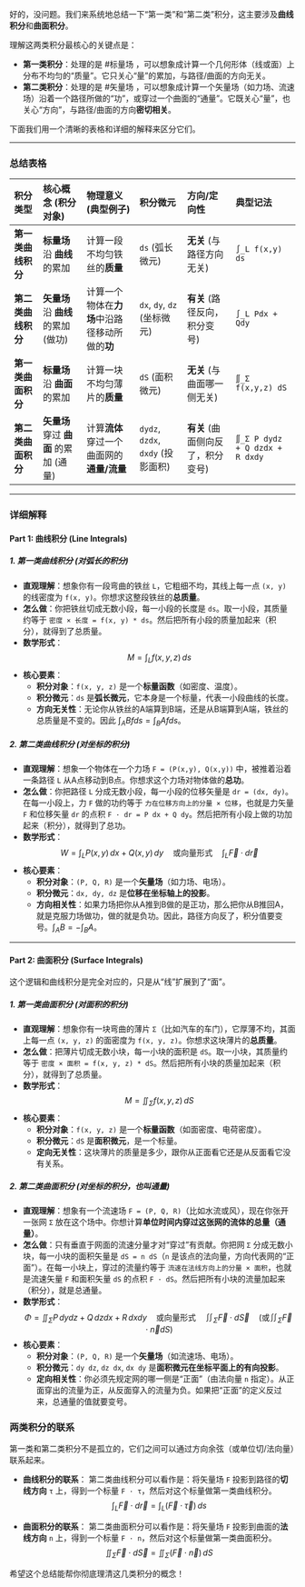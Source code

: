 好的，没问题。我们来系统地总结一下“第一类”和“第二类”积分，这主要涉及**曲线积分**和**曲面积分**。

理解这两类积分最核心的关键点是：
*   **第一类积分**：处理的是 #标量场 ，可以想象成计算一个几何形体（线或面）上分布不均匀的“质量”。它只关心“量”的累加，与路径/曲面的方向无关。
*   **第二类积分**：处理的是 #矢量场 ，可以想象成计算一个矢量场（如力场、流速场）沿着一个路径所做的“功”，或穿过一个曲面的“通量”。它既关心“量”，也关心“方向”，与路径/曲面的方向**密切相关**。

下面我们用一个清晰的表格和详细的解释来区分它们。

---

### 总结表格

| 积分类型 | 核心概念 (积分对象) | 物理意义 (典型例子) | 积分微元 | 方向/定向性 | 典型记法 |
| :--- | :--- | :--- | :--- | :--- | :--- |
| **第一类曲线积分** | **标量场** 沿 **曲线** 的累加 | 计算一段不均匀铁丝的**质量** | `ds` (弧长微元) | **无关** (与路径方向无关) | `∫_L f(x,y) ds` |
| **第二类曲线积分** | **矢量场** 沿 **曲线** 的累加 (做功) | 计算一个物体在**力场**中沿路径移动所做的**功** | `dx`, `dy`, `dz` (坐标微元) | **有关** (路径反向，积分变号) | `∫_L Pdx + Qdy` |
| **第一类曲面积分** | **标量场** 沿 **曲面** 的累加 | 计算一块不均匀薄片的**质量** | `dS` (面积微元) | **无关** (与曲面哪一侧无关) | `∬_Σ f(x,y,z) dS` |
| **第二类曲面积分** | **矢量场** 穿过 **曲面** 的累加 (通量) | 计算**流体**穿过一个曲面网的**通量/流量** | `dydz`, `dzdx`, `dxdy` (投影面积) | **有关** (曲面侧向反了，积分变号) | `∬_Σ P dydz + Q dzdx + R dxdy` |

---

### 详细解释

#### Part 1: 曲线积分 (Line Integrals)

##### 1. 第一类曲线积分 (对弧长的积分)

*   **直观理解**：想象你有一段弯曲的铁丝 `L`，它粗细不均，其线上每一点 `(x, y)` 的线密度为 `f(x, y)`。你想求这整段铁丝的**总质量**。
*   **怎么做**：你把铁丝切成无数小段，每一小段的长度是 `ds`。取一小段，其质量约等于 `密度 × 长度 = f(x, y) * ds`。然后把所有小段的质量加起来（积分），就得到了总质量。
*   **数学形式**：
    $$ M = \int_L f(x, y, z) \, ds $$
*   **核心要素**：
    *   **积分对象**：`f(x, y, z)` 是一个**标量函数**（如密度、温度）。
    *   **积分微元**：`ds` 是**弧长微元**，它本身是一个标量，代表一小段曲线的长度。
    *   **方向无关性**：无论你从铁丝的A端算到B端，还是从B端算到A端，铁丝的总质量是不变的。因此 $∫_AB f ds = ∫_BA f ds$。

##### 2. 第二类曲线积分 (对坐标的积分)

*   **直观理解**：想象一个物体在一个力场 `F = (P(x,y), Q(x,y))` 中，被推着沿着一条路径 `L` 从A点移动到B点。你想求这个力场对物体做的**总功**。
*   **怎么做**：你把路径 `L` 分成无数小段，每一小段的位移矢量是 `dr = (dx, dy)`。在每一小段上，力 `F` 做的功约等于 `力在位移方向上的分量 × 位移`，也就是力矢量 `F` 和位移矢量 `dr` 的点积 `F · dr = P dx + Q dy`。然后把所有小段上做的功加起来（积分），就得到了总功。
*   **数学形式**：
    $$ W = \int_L P(x, y) \, dx + Q(x, y) \, dy \quad \text{或向量形式} \quad \int_L \vec{F} \cdot d\vec{r} $$
*   **核心要素**：
    *   **积分对象**：`(P, Q, R)` 是一个**矢量场**（如力场、电场）。
    *   **积分微元**：`dx, dy, dz` 是**位移在坐标轴上的投影**。
    *   **方向相关性**：如果力场把你从A推到B做的是正功，那么把你从B推回A，就是克服力场做功，做的就是负功。因此，路径方向反了，积分值要变号。$∫_AB = -∫_BA$。

---

#### Part 2: 曲面积分 (Surface Integrals)

这个逻辑和曲线积分是完全对应的，只是从“线”扩展到了“面”。

##### 1. 第一类曲面积分 (对面积的积分)

*   **直观理解**：想象你有一块弯曲的薄片 `Σ`（比如汽车的车门），它厚薄不均，其面上每一点 `(x, y, z)` 的面密度为 `f(x, y, z)`。你想求这块薄片的**总质量**。
*   **怎么做**：把薄片切成无数小块，每一小块的面积是 `dS`。取一小块，其质量约等于 `密度 × 面积 = f(x, y, z) * dS`。然后把所有小块的质量加起来（积分），就得到了总质量。
*   **数学形式**：
    $$ M = \iint_\Sigma f(x, y, z) \, dS $$
*   **核心要素**：
    *   **积分对象**：`f(x, y, z)` 是一个**标量函数**（如面密度、电荷密度）。
    *   **积分微元**：`dS` 是**面积微元**，是一个标量。
    *   **定向无关性**：这块薄片的质量是多少，跟你从正面看它还是从反面看它没有关系。

##### 2. 第二类曲面积分 (对坐标的积分，也叫通量)

*   **直观理解**：想象有一个流速场 `F = (P, Q, R)`（比如水流或风），现在你张开一张网 `Σ` 放在这个场中。你想计算**单位时间内穿过这张网的流体的总量（通量）**。
*   **怎么做**：只有垂直于网面的流速分量才对“穿过”有贡献。你把网 `Σ` 分成无数小块，每一小块的面积矢量是 `dS = n dS`（`n` 是该点的法向量，方向代表网的“正面”）。在每一小块上，穿过的流量约等于 `流速在法线方向上的分量 × 面积`，也就是流速矢量 `F` 和面积矢量 `dS` 的点积 `F · dS`。然后把所有小块的流量加起来（积分），就是总通量。
*   **数学形式**：
    $$ \Phi = \iint_\Sigma P \, dy dz + Q \, dz dx + R \, dx dy \quad \text{或向量形式} \quad \iint_\Sigma \vec{F} \cdot d\vec{S} \quad (\text{或} \iint_\Sigma \vec{F} \cdot \vec{n} dS) $$
*   **核心要素**：
    *   **积分对象**：`(P, Q, R)` 是一个**矢量场**（如流速场、电场）。
    *   **积分微元**：`dy dz`, `dz dx`, `dx dy` 是**面积微元在坐标平面上的有向投影**。
    *   **定向相关性**：你必须先规定网的哪一侧是“正面”（由法向量 `n` 指定）。从正面穿出的流量为正，从反面穿入的流量为负。如果把“正面”的定义反过来，总通量的值就要变号。

### 两类积分的联系

第一类和第二类积分不是孤立的，它们之间可以通过方向余弦（或单位切/法向量）联系起来。

*   **曲线积分的联系**：
    第二类曲线积分可以看作是：将矢量场 `F` 投影到路径的**切线方向** `τ` 上，得到一个标量 `F · τ`，然后对这个标量做第一类曲线积分。
    $$ \int_L \vec{F} \cdot d\vec{r} = \int_L (\vec{F} \cdot \vec{\tau}) \, ds $$

*   **曲面积分的联系**：
    第二类曲面积分可以看作是：将矢量场 `F` 投影到曲面的**法线方向** `n` 上，得到一个标量 `F · n`，然后对这个标量做第一类曲面积分。
    $$ \iint_\Sigma \vec{F} \cdot d\vec{S} = \iint_\Sigma (\vec{F} \cdot \vec{n}) \, dS $$

希望这个总结能帮你彻底理清这几类积分的概念！